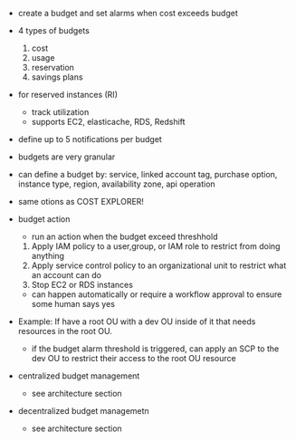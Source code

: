* create a budget and set alarms when cost exceeds budget
* 4 types of budgets
    1. cost
    2. usage
    3. reservation
    4. savings plans

* for reserved instances (RI)
    * track utilization
    * supports EC2, elasticache, RDS, Redshift

* define up to 5 notifications per budget

* budgets are very granular
* can define a budget by: service, linked account tag, purchase option, instance type, region, availability zone, api operation

* same otions as COST EXPLORER!

* budget action
    * run an action when the budget exceed threshhold
    1. Apply IAM policy to a user,group, or IAM role to restrict from doing anything
    2. Apply service control policy to an organizational unit to restrict what an account can do
    3. Stop EC2 or RDS instances
    * can happen automatically or require a workflow approval to ensure some human says yes

* Example:  If have a root OU with a dev OU inside of it that needs resources in the root OU. 
    * if the budget alarm threshold is triggered, can apply an SCP to the dev OU to restrict their access to the root OU resource


* centralized budget management
    * see architecture section
* decentralized budget managemetn
    * see architecture section

